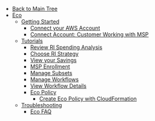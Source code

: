 <!-- Table of Contents -->

- <a href="/" class="sidebar-home"><i data-feather="arrow-left" class="sidebar-back-icon"></i>Back to Main Tree</a>
- [Eco](eco/)
  - [Getting Started](eco/getting-started/)
    - [Connect your AWS Account](eco/getting-started/connect-your-aws-account)
    - [Connect Account: Customer Working with MSP](eco/getting-started/connect-account-customer-working-with-msp)
  - [Tutorials](eco/tutorials/)
    - [Review RI Spending Analysis](eco/tutorials/review-ri-spending-analysis)
    - [Choose RI Strategy](eco/tutorials/choose-a-strategy)
    - [View your Savings](eco/tutorials/view-your-savings)
    - [MSP Enrollment](eco/tutorials/msp-enrollment)
    - [Manage Subsets](cloud-analyzer/tutorials/manage-subsets)
    - [Manage Workflows](eco/tutorials/manage-workflows)
    - [View Workflow Details](eco/tutorials/view-workflow-details)
    - [Eco Policy](eco/tutorials/eco-policy/)
      - [Create Eco Policy with CloudFormation](eco/tutorials/eco-policy/create-eco-policy-with-cloudformation)
  - [Troubleshooting](eco/troubleshooting/)
    - [Eco FAQ](eco/troubleshooting/eco-faq)
